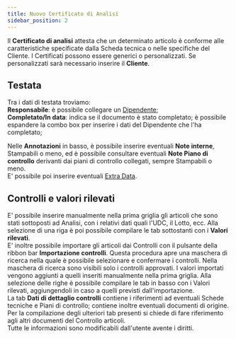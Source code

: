 ```yaml
---
title: Nuovo Certificato di Analisi
sidebar_position: 2
---
```


Il **Certificato di analisi** attesta che un determinato articolo è conforme alle caratteristiche specificate dalla Scheda tecnica o nelle specifiche del Cliente.
I Certificati possono essere generici o personalizzati. Se personalizzati sarà necessario inserire il **Cliente**.


## Testata 

Tra i dati di testata troviamo:      
**Responsabile**: è possibile collegare un [Dipendente](/docs/project-management/registers/employee/new-employee);       
**Completato/In data**: indica se il documento è stato completato; è possibile espandere la combo box per inserire i dati del Dipendente che l'ha completato;        

Nelle **Annotazioni** in basso, è possibile inserire eventuali **Note interne**, Stampabili o meno, ed è possibile consultare eventuali **Note Piano di controllo** derivanti dai piani di controllo collegati, sempre Stampabili o meno.          
E' possibile poi inserire eventuali [Extra Data](/docs/configurations/utility/extra-data/extradata/search-extradata).   
        
## Controlli e valori rilevati

E' possibile inserire manualmente nella prima griglia gli articoli che sono stati sottoposti ad Analisi, con i relativi dati quali l'UDC, il Lotto, ecc. Alla selezione di una riga è poi possibile compilare le tab sottostanti con i **Valori rilevati**.             
E' inoltre possibile importare gli articoli dai Controlli con il pulsante della ribbon bar **Importazione controlli**. Questa procedura apre una maschera di ricerca nella quale è possibile selezionare e confermare i controlli. Nella maschera di ricerca sono visibili solo i controlli approvati. I valori importati vengono aggiunti a quelli inseriti manualmente nella prima griglia. Alla selezione delle righe è possibile compilare le tab in basso con i Valori rilevati, aggiungendoli in caso a quelli previsti dall'importazione.       
La tab **Dati di dettaglio controlli** contiene i riferimenti ad eventuali Schede tecniche e Piani di controllo; contiene inoltre eventuali documenti di origine.   
Per la compilazione degli ulteriori tab presenti si chiede di fare riferimento agli altri documenti del Controllo articoli.   
Tutte le informazioni sono modificabili dall'utente avente i diritti. 
